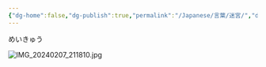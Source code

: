 ```yaml
---
{"dg-home":false,"dg-publish":true,"permalink":"/Japanese/言葉/迷宮/","dgPassFrontmatter":true}
---
```



めいきゅう

![IMG_20240207_211810.jpg](/img/user/998%20resources/%E7%99%BD%E7%86%8A%E3%82%AB%E3%83%95%E3%82%A7/IMG_20240207_211810.jpg)